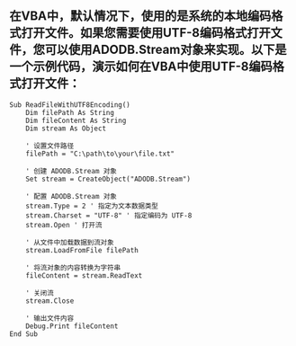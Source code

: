 ## 在VBA中，默认情况下，使用的是系统的本地编码格式打开文件。如果您需要使用UTF-8编码格式打开文件，您可以使用ADODB.Stream对象来实现。以下是一个示例代码，演示如何在VBA中使用UTF-8编码格式打开文件：
```
Sub ReadFileWithUTF8Encoding()
    Dim filePath As String
    Dim fileContent As String
    Dim stream As Object

    ' 设置文件路径
    filePath = "C:\path\to\your\file.txt"

    ' 创建 ADODB.Stream 对象
    Set stream = CreateObject("ADODB.Stream")

    ' 配置 ADODB.Stream 对象
    stream.Type = 2 ' 指定为文本数据类型
    stream.Charset = "UTF-8" ' 指定编码为 UTF-8
    stream.Open ' 打开流

    ' 从文件中加载数据到流对象
    stream.LoadFromFile filePath

    ' 将流对象的内容转换为字符串
    fileContent = stream.ReadText

    ' 关闭流
    stream.Close

    ' 输出文件内容
    Debug.Print fileContent
End Sub

```
